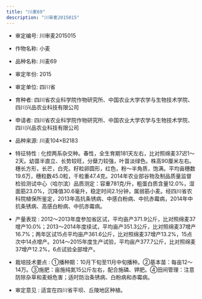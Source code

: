 ```yaml
---
title: "川麦69"
description: "川审麦2015015"
---
```

* 审定编号:  川审麦2015015

*  作物名称:  小麦

*  品种名称:  川麦69

*  审定年份:  2015

*  审定单位:  四川省

* 育种者:  四川省农业科学院作物研究所、中国农业大学农学与生物技术学院、四川兴品农业科技有限公司

*  申请者:  四川省农业科学院作物研究所、中国农业大学农学与生物技术学院、四川兴品农业科技有限公司

*  品种来源:  川麦104×B2183

*  特征特性 : 
化控两系杂交种。春性，全生育期181天左右，比对照绵麦37迟1～2天。幼苗半直立、长势较旺，分蘖力较强，叶苗淡绿色。株高90厘米左右。穗长方形，长芒，白壳。籽粒卵圆形，红色，粉～半角质，饱满。平均亩穗数19.6万，穗粒数45.0粒，千粒重47.4克。2014年农业部谷物及制品质量监督检验测试中心（哈尔滨）品质测定：容重781克/升，粗蛋白质含量12.0%，湿面筋23.0%，沉降值30.6毫升，稳定时间2.1分钟，属弱筋小麦。经四川省农科院植保所鉴定，2013年高抗条锈病、中感白粉病、中抗赤霉病，2014年中抗条锈病、高感白粉病、中抗赤霉病。
 
*  产量表现 : 
2012～2013年度参加省区试，平均亩产371.9公斤，比对照绵麦37增产10.0%；2013～2014年度续试，平均亩产351.3公斤，比对照绵麦37增产16.7%；两年区试15点平均亩产361.6公斤，比对照绵麦37增产13.2%，15点次中14点增产。2014～2015年度生产试验，平均亩产377.7公斤，比对照绵麦37增产12.2%，6点试验全部增产。

*  栽培技术要点 : 
①播种期：10月下旬至11月中旬播种。②基本苗：每亩12～14万。③施肥：亩施纯氮15公斤左右，配合施磷、钾肥。④田间管理：注意防除杂草和麦蚜危害；适时防治条锈病、白粉病和赤霉病。

*  审定意见 : 
适宜在四川省平坝、丘陵地区种植。
